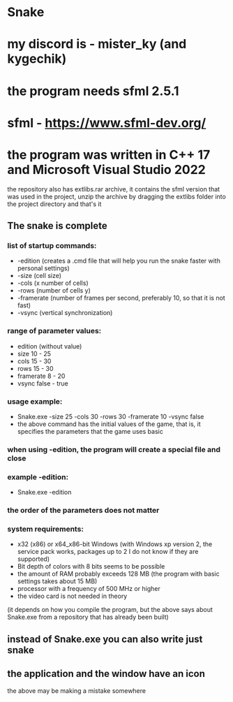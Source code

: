 # Snake
# my discord is - mister_ky (and kygechik)
# the program needs sfml 2.5.1
# sfml - https://www.sfml-dev.org/
# the program was written in C++ 17 and Microsoft Visual Studio 2022

the repository also has extlibs.rar archive, it contains the sfml version that was used in the project, unzip the archive by dragging the extlibs folder into the project directory and that's it

## The snake is complete

### list of startup commands:
* -edition (creates a .cmd file that will help you run the snake faster with personal settings)
* -size (cell size)
* -cols (x number of cells)
* -rows (number of cells y)
* -framerate (number of frames per second, preferably 10, so that it is not fast)
* -vsync (vertical synchronization)

### range of parameter values:
* edition (without value)
* size 10 - 25
* cols 15 - 30
* rows 15 - 30
* framerate 8 - 20
* vsync false - true

### usage example:
* Snake.exe -size 25 -cols 30 -rows 30 -framerate 10 -vsync false
* the above command has the initial values of the game, that is, it specifies the parameters that the game uses basic

### when using -edition, the program will create a special file and close

### example -edition:
* Snake.exe -edition

### the order of the parameters does not matter

### system requirements:
* x32 (x86) or x64_x86-bit Windows (with Windows xp version 2, the service pack works, packages up to 2 I do not know if they are supported)
* Bit depth of colors with 8 bits seems to be possible
* the amount of RAM probably exceeds 128 MB (the program with basic settings takes about 15 MB)
* processor with a frequency of 500 MHz or higher
* the video card is not needed in theory

(it depends on how you compile the program, but the above says about Snake.exe from a repository that has already been built)

## instead of Snake.exe you can also write just snake
## the application and the window have an icon

the above may be making a mistake somewhere
